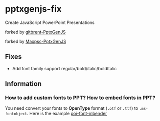 # pptxgenjs-fix

Create JavaScript PowerPoint Presentations

forked by [gitbrent-PptxGenJS](https://github.com/gitbrent/PptxGenJS)

forked by [Maxpsc-PptxGenJS](https://github.com/Maxpsc/PptxGenJS)


## Fixes

* Add font family support regular/bold/italic/boldItalic


## Information

### How to add **custom fonts** to PPT? How to **embed fonts** in PPT?

You need convert your fonts to **OpenType** format (`.otf` or `.ttf`) to `.ms-fontobject`. Here is the example [poi-font-mbender](https://github.com/kiwiwings/poi-font-mbender)

